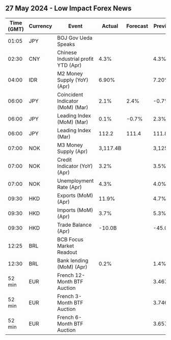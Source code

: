 ## 27 May 2024 - Low Impact Forex News

| Time (GMT) | Currency | Event | Actual | Forecast | Previous |
|------|----------|-------|--------|----------|----------|
| 01:05 | JPY | BOJ Gov Ueda Speaks |  |  |  |
| 02:30 | CNY | Chinese Industrial profit YTD (Apr) | 4.3% |  | 4.3% |
| 04:00 | IDR | M2 Money Supply (YoY) (Apr) | 6.90% |  | 7.20% |
| 06:00 | JPY | Coincident Indicator (MoM) (Mar) | 2.1% | 2.4% | -0.7% |
| 06:00 | JPY | Leading Index (MoM) (Mar) | 0.1% | -0.7% | 2.3% |
| 06:00 | JPY | Leading Index (Mar) | 112.2 | 111.4 | 111.8 |
| 07:00 | NOK | M3 Money Supply (Apr) | 3,117.4B |  | 3,125.8B |
| 07:00 | NOK | Credit Indicator (YoY) (Apr) | 3.2% |  | 3.5% |
| 07:00 | NOK | Unemployment Rate (Apr) | 4.3% |  | 4.0% |
| 09:30 | HKD | Exports (MoM) (Apr) | 11.9% |  | 4.7% |
| 09:30 | HKD | Imports (MoM) (Apr) | 3.7% |  | 5.3% |
| 09:30 | HKD | Trade Balance (Apr) | -10.0B |  | -45.0B |
| 12:25 | BRL | BCB Focus Market Readout |  |  |  |
| 12:30 | BRL | Bank lending (MoM) (Apr) | 0.2% |  | 1.4% |
| 52 min | EUR | French 12-Month BTF Auction |  |  | 3.467% |
| 52 min | EUR | French 3-Month BTF Auction |  |  | 3.746% |
| 52 min | EUR | French 6-Month BTF Auction |  |  | 3.657% |

